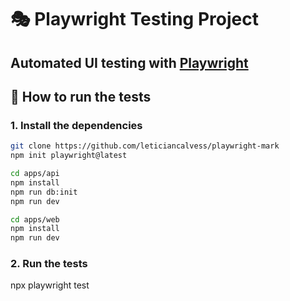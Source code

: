 # 🎭 Playwright Testing Project

Automated UI testing with [Playwright](https://playwright.dev/)
---

## 🚀 How to run the tests

### 1. Install the dependencies

```bash
git clone https://github.com/leticiancalvess/playwright-mark
npm init playwright@latest

cd apps/api
npm install
npm run db:init
npm run dev

cd apps/web
npm install
npm run dev

```
### 2. Run the tests
npx playwright test







